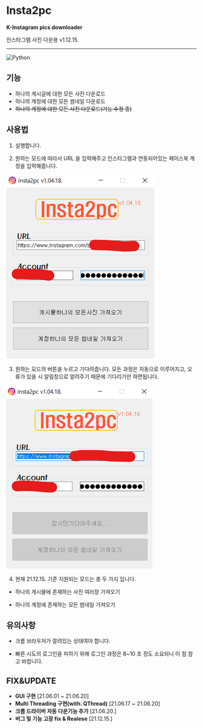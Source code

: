 # Insta2pc

**K-Instagram pics downloader**

인스타그램 사진 다운용 v1.12.15.

---

![Python](https://img.shields.io/badge/python-3670A0?style=for-the-badge&logo=python&logoColor=ffdd54)

## **기능**

- 하나의 게시글에 대한 모든 사진 다운로드
- 하나의 계정에 대한 모든 썸네일 다운로드
- ~~하나의 계정에 대한 모든 사진 다운로드(기능 수정 중)~~

## **사용법**

1. 실행합니다.

2. 원하는 모드에 따라서 URL 을 입력해주고 인스타그램과 연동되어있는 페이스북 계정을 입력해줍니다.

![](./images/usage1.png)

3. 원하는 모드의 버튼을 누르고 기다려줍니다. 모든 과정은 자동으로 이루어지고, 오류가 있을 시 알림창으로 알려주기 때문에 기다리기만 하면됩니다.

![](./images/usage2.png)

4. 현재 21.12.15. 기준 지원되는 모드는 총 두 가지 입니다.

- 하나의 게시물에 존재하는 사진 여러장 가져오기

- 하나의 계정에 존재하는 모든 썸네일 가져오기

## **유의사항**

- 크롬 브라우저가 깔려있는 상태여야 합니다.

- 빠른 시도의 로그인을 피하기 위해 로그인 과정은 8~10 초 정도 소요되니 이 점 참고 바랍니다.

## **FIX&UPDATE**

- **GUI 구현** [21.06.01 ~ 21.06.20]
- **Multi Threading 구현(with. QThread)** [21.06.17 ~ 21.06.20]
- **크롬 드라이버 자동 다운기능 추가** [21.06.20.]
- **버그 및 기능 고장 fix & Realese** [21.12.15.]

